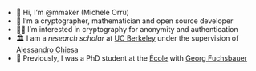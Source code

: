 - 👋 Hi, I’m @mmaker (Michele Orrù)
- 👀 I’m a cryptographer, mathematician and open source developer 
- 🥷🏻 I’m interested in cryptography for anonymity and authentication
- 🏛️ I am a _research scholar_ at [UC Berkeley](https://eecs.berkeley.edu/) under the supervision of [Alessandro Chiesa](people.eecs.berkeley.edu/~alexch)
- 🎨 Previously, I was a PhD student at the [École](https://ens.fr) with [Georg Fuchsbauer](https://www.di.ens.fr/~fuchsbau/)
